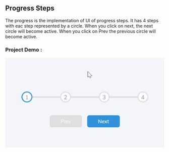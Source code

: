 ## Progress Steps

The progress is the implementation of UI of progress steps. It has 4 steps with eac step represented by a circle. When you click on next, the next circle will become active. When you click on Prev the previous circle will become active.

### Project Demo :

![Project Demo](https://github.com/milan-vishnoi/50-Days-50-Projects/blob/main/2.%20Progress%20Steps/demo.gif)
